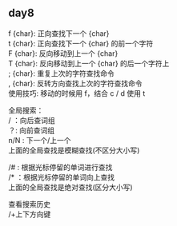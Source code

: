 ## day8  
f {char}: 正向查找下⼀个 {char}  
t {char}: 正向查找下⼀个 {char} 的前⼀个字符  
F {char}: 反向移动到上⼀个 {char}  
T {char}: 反向移动到上⼀个 {char} 的后⼀个字符上  
; {char}: 重复上次的字符查找命令  
, {char}: 反转⽅向查找上次的字符查找命令  
使⽤技巧: 移动的时候⽤ f，结合 c / d 使⽤ t  

全局搜索：  
/ ：向后查词组  
？: 向前查词组  
n/N : 下一个/上一个  
上面的全局查找是模糊查找(不区分大小写)  

/# : 根据光标停留的单词进行查找  
/* ：根据光标停留的单词向上查找  
上面的全局查找是绝对查找(区分大小写)  

查看搜索历史  
/+上下⽅向键  

